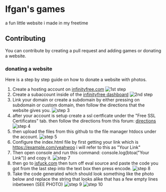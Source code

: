 # lfgan's games

a fun little website i made in my freetime


## Contributing

You can contribute by creating a pull request and adding games or donating a website.

### donating a website

Here is a step by step guide on how to donate a website with photos.

1. Create a hosting account on [infinityfree.com](https://www.infinityfree.com/)
   ![1st step](https://i.imgur.com/lpDVRvL.png)
3. Create a subaccount inside of the [infinityfree dashboard](https://dash.infinityfree.com/accounts)
   ![2nd step](https://i.imgur.com/qXdmqth.png)
5. Link your domain or create a subdomain by either pressing on subdomain or custom domain, then follow the directions that the website gives you.
   ![step 3](https://i.imgur.com/g6IiPKi.png)
7. after your account is setup create a ssl certficate under the "Free SSL Certificates" tab. then follow the directions from this forum: [directions](https://forum.infinityfree.net/t/how-to-get-free-ssl-https-on-infinityfree/49323)
   ![step 4](https://i.imgur.com/ykMuoYY.png)
9. then upload the files from this github to the file manager htdocs under the account.
    ![step 5](https://i.imgur.com/MBVvZL2.png)
11. Configure the index.html file by first getting your link which is https://example.com/yeahwoo i will refer to this as "Your Link"
12. Then open console and run this command: console.log(btoa("Your Link")) and copy it.
    ![step 7](https://i.imgur.com/t54bFhJ.png)
14. then go to [jsfuck.com](https://jsfuck.com/) then turn off eval source and paste the code you got from the last step into the text box then press encode.
    ![step 8](https://i.imgur.com/8XT8NSU.png)
16. Take the code generated which should look something like the photo below and replace the string that looks alike that has a few empty lines inbetween (SEE PHOTO)
    ![step 9](https://i.imgur.com/PdETzoN.png)
    ![step 10](https://i.imgur.com/p1Ml7i8.png)
